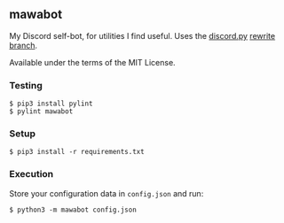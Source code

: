 ## mawabot
My Discord self-bot, for utilities I find useful.
Uses the [discord.py](https://github.com/Rapptz/discord.py) [rewrite branch](https://discordpy.readthedocs.io/en/rewrite/api.html).

Available under the terms of the MIT License.

### Testing
```
$ pip3 install pylint
$ pylint mawabot
```

### Setup
```
$ pip3 install -r requirements.txt
```

### Execution
Store your configuration data in `config.json` and run:
```
$ python3 -m mawabot config.json
```

